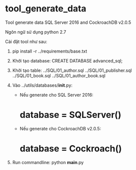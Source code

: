 # tool_generate_data
Tool generate data SQL Server 2016 and CockroachDB v2.0.5

Ngôn ngữ sử dụng python 2.7

Cài đặt tool như sau:
1) pip install -r ../requirements/base.txt

2) Khởi tạo database:
    CREATE DATABASE advanced_sql;

3) Khởi tạo table:
    ../SQL/01_author.sql
    ../SQL/01_publisher.sql
    ../SQL/01_book.sql
    ../SQL/01_author_book.sql

4) Vào ../utils/databases/__init__.py:
   - Nếu generate cho SQL Server 2016:
        # database = SQLServer()
   - Nếu generate cho CockroachDB v2.0.5:
        # database = Cockroach()

5) Run commandline:
    python __main__.py
